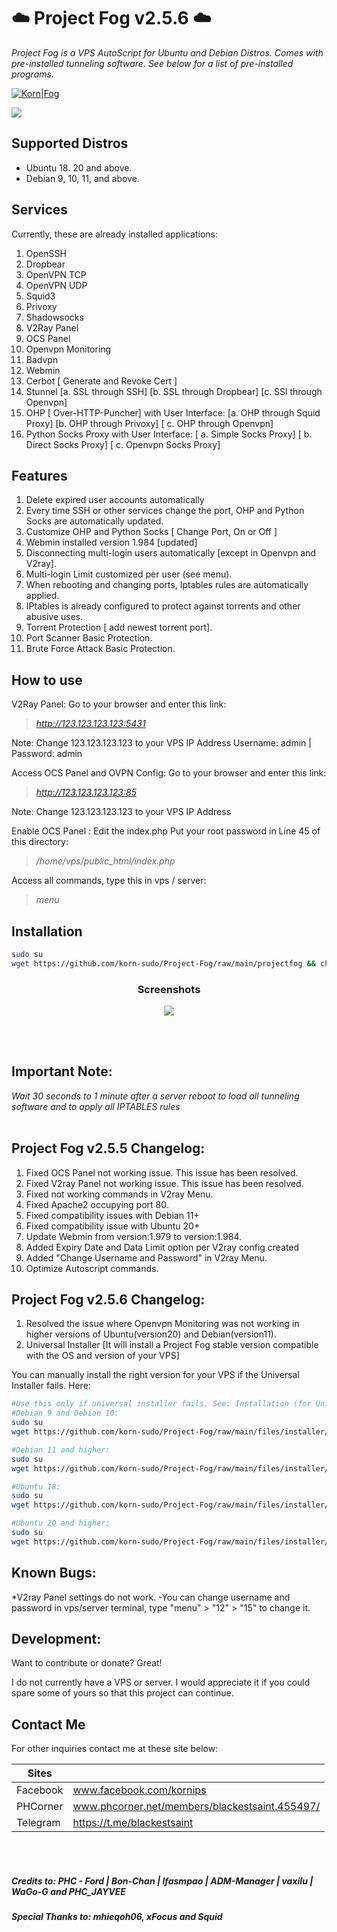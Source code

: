 # ☁️ Project Fog v2.5.6 ☁️


_Project Fog is a VPS AutoScript for Ubuntu and Debian Distros. Comes with pre-installed tunneling software. See below for a list of pre-installed programs._

[![Korn|Fog](https://cldup.com/dTxpPi9lDf.thumb.png)](https://nodesource.com/products/Kornsolid) 

![](https://komarev.com/ghpvc/?username=korn-sudo&color=green) 



## Supported Distros

- Ubuntu 18. 20 and above.
- Debian 9, 10, 11, and above.


## Services

Currently, these are already installed applications:
1. OpenSSH​
2. Dropbear​
3. OpenVPN TCP​
4. OpenVPN UDP​
5. Squid3​
6. Privoxy​
7. Shadowsocks​
8. V2Ray Panel​
9. OCS Panel​
10. Openvpn Monitoring​
11. Badvpn​
12. Webmin​
13. Cerbot [ Generate and Revoke Cert ]​
14. Stunnel​
  [a. SSL through SSH]
  [b. SSL through Dropbear]
  [c. SSl through Openvpn]
15. OHP [ Over-HTTP-Puncher]​
    with User Interface:
  [a. OHP through Squid Proxy]
  [b. OHP through Privoxy]
 [ c. OHP through Openvpn]
16. Python Socks Proxy​
   with User Interface:
 [ a. Simple Socks Proxy]
 [ b. Direct Socks Proxy]
 [ c. Openvpn Socks Proxy]



## Features

1. Delete expired user accounts automatically
2. Every time SSH or other services change the port, OHP and Python Socks are automatically updated.
3. Customize OHP and Python Socks [ Change Port, On or Off ]
4. Webmin installed version 1.984 [updated]
5. Disconnecting multi-login users automatically [except in Openvpn and V2ray].
6. Multi-login Limit customized per user (see menu).
7. When rebooting and changing ports, Iptables rules are automatically applied.
8. IPtables is already configured to protect against torrents and other abusive uses.
9. Torrent Protection [ add newest torrent port].
10. Port Scanner Basic Protection.
11. Brute Force Attack Basic Protection.

## How to use

V2Ray Panel:
Go to your browser and enter this link: 
>_http://123.123.123.123:5431_

Note: Change 123.123.123.123 to your VPS IP Address
Username: admin | Password: admin

Access OCS Panel and OVPN Config:
Go to your browser and enter this link: 
>_http://123.123.123.123:85_

Note: Change 123.123.123.123 to your VPS IP Address

Enable OCS Panel : Edit the index.php 
Put your root password in Line 45 of this directory:
>_/home/vps/public_html/index.php_

Access all commands, type this in vps / server: 
>_menu_


## Installation

```sh
sudo su
wget https://github.com/korn-sudo/Project-Fog/raw/main/projectfog && chmod +x ./projectfog && ./projectfog
```

<h3 align="center">Screenshots</h3>
<p align="center">
<img src="https://github.com/korn-sudo/Project-Fog/raw/main/files/screenshots/projectfog.jpg/">
</p>


<br>
<br>

## Important Note:
_Wait 30 seconds to 1 minute after a server reboot to load all tunneling software and to apply all IPTABLES rules_
<br>
<br>


## Project Fog v2.5.5 Changelog:
1. Fixed OCS Panel not working issue. This issue has been resolved.
2. Fixed V2ray Panel not working issue. This issue has been resolved.
3. Fixed not working commands in V2ray Menu.
4. Fixed Apache2 occupying port 80.
5. Fixed compatibility issues with Debian 11+
6. Fixed compatibility issue with Ubuntu 20+
7. Update Webmin from version:1.979 to version:1.984.
8. Added Expiry Date and Data Limit option per V2ray config created
9. Added "Change Username and Password" in V2ray Menu.
10. Optimize Autoscript commands.

## Project Fog v2.5.6 Changelog:
1. Resolved the issue where Openvpn Monitoring was not working in higher versions of Ubuntu(version20) and Debian(version11).
2. Universal Installer [It will install a Project Fog stable version compatible with the OS and version of your VPS]

You can manually install the right version for your VPS if the Universal Installer fails.
Here:
```sh
#Use this only if universal installer fails. See: Installation (for Universal Installer)
#Debian 9 and Debian 10:
sudo su
wget https://github.com/korn-sudo/Project-Fog/raw/main/files/installer/deb255 && chmod +x ./deb255 && ./deb255

#Debian 11 and higher:
sudo su
wget https://github.com/korn-sudo/Project-Fog/raw/main/files/installer/deb256 && chmod +x ./deb256 && ./deb256

#Ubuntu 18:
sudo su
wget https://github.com/korn-sudo/Project-Fog/raw/main/files/installer/ub255 && chmod +x ./ub255 && ./ub255

#Ubuntu 20 and higher:
sudo su
wget https://github.com/korn-sudo/Project-Fog/raw/main/files/installer/ub256 && chmod +x ./ub256 && ./ub256
```

## Known Bugs:
*V2ray Panel settings do not work.
     -You can change username and password in vps/server terminal, type "menu" > "12" > "15" to change it.​


## Development:​
Want to contribute or donate? Great!

I do not currently have a VPS or server. I would appreciate it if you could spare some of yours so that this project can continue.



## Contact Me

For other inquiries contact me at these site below:

| Sites | |
| ------ | ------ |
| Facebook | www.facebook.com/kornips |
| PHCorner | www.phcorner.net/members/blackestsaint.455497/|
| Telegram | https://t.me/blackestsaint |



<br>
<br>

##### _Credits to: PHC - Ford | Bon-Chan | lfasmpao | ADM-Manager | vaxilu | WaGo-G and PHC_JAYVEE_
##### _Special Thanks to: mhieqoh06, xFocus and Squid_


   [git-repo-url]: <https://github.com/joemccann/dillinger.git>
   [john gruber]: <http://daringfireball.net>
   [df1]: <http://daringfireball.net/projects/markdown/>
   [markdown-it]: <https://github.com/markdown-it/markdown-it>
   [Ace Editor]: <http://ace.ajax.org>
   [node.js]: <http://nodejs.org>
   [Twitter Bootstrap]: <http://twitter.github.com/bootstrap/>
   [jQuery]: <http://jquery.com>
   [@tjholowaychuk]: <http://twitter.com/tjholowaychuk>
   [express]: <http://expressjs.com>
   [AngularJS]: <http://angularjs.org>
   [Gulp]: <http://gulpjs.com>

   [PlDb]: <https://github.com/joemccann/dillinger/tree/master/plugins/dropbox/README.md>
   [PlGh]: <https://github.com/joemccann/dillinger/tree/master/plugins/github/README.md>
   [PlGd]: <https://github.com/joemccann/dillinger/tree/master/plugins/googledrive/README.md>
   [PlOd]: <https://github.com/joemccann/dillinger/tree/master/plugins/onedrive/README.md>
   [PlMe]: <https://github.com/joemccann/dillinger/tree/master/plugins/medium/README.md>
   [PlGa]: <https://github.com/RahulHP/dillinger/blob/master/plugins/googleanalytics/README.md>
